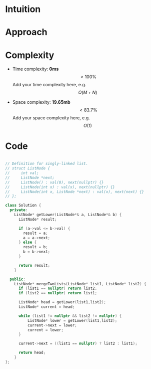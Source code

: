 # Intuition
<!-- Describe your first thoughts on how to solve this problem. -->

# Approach
<!-- Describe your approach to solving the problem. -->

# Complexity
- Time complexity: **0ms** $$< 100\%$$
Add your time complexity here, e.g. $$O(M+N)$$

- Space complexity: **19.65mb** $$< 83.7\%$$
Add your space complexity here, e.g. $$O(1)$$

# Code
```cpp []

// Definition for singly-linked list.
// struct ListNode {
//     int val;
//     ListNode *next;
//     ListNode() : val(0), next(nullptr) {}
//     ListNode(int x) : val(x), next(nullptr) {}
//     ListNode(int x, ListNode *next) : val(x), next(next) {}
// };

class Solution {
  private:
    ListNode* getLower(ListNode*& a, ListNode*& b) {
      ListNode* result;

      if (a->val <= b->val) {
        result = a;
        a = a->next;
      } else {
        result = b;
        b = b->next;
      }

      return result;
    }

  public:
    ListNode* mergeTwoLists(ListNode* list1, ListNode* list2) {
      if (list1 == nullptr) return list2;
      if (list2 == nullptr) return list1;

      ListNode* head = getLower(list1,list2);
      ListNode* current = head;

      while (list1 != nullptr && list2 != nullptr) {
          ListNode* lower = getLower(list1,list2);
          current->next = lower;
          current = lower;
      }

      current->next = ((list1 == nullptr) ? list2 : list1);

      return head;
    }
};
```